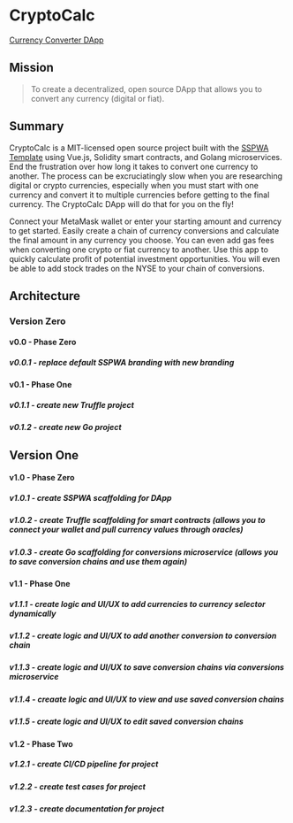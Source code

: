 # CryptoCalc
 [Currency Converter DApp](https://cryptocalc.app "CryptoCalc")



## Mission

> To create a decentralized, open source DApp that allows you to convert any currency (digital or fiat).



## Summary

CryptoCalc is a MIT-licensed open source project built with the [SSPWA Template](https://sspw.app "Interact with the SSPWA Template") using Vue.js, Solidity smart contracts, and Golang microservices. End the frustration over how long it takes to convert one currency to another. The process can be excruciatingly slow when you are researching digital or crypto currencies, especially when you must start with one currency and convert it to multiple currencies before getting to the final currency. The CryptoCalc DApp will do that for you on the fly!

Connect your MetaMask wallet or enter your starting amount and currency to get started. Easily create a chain of currency conversions and calculate the final amount in any currency you choose. You can even add gas fees when converting one crypto or fiat currency to another. Use this app to quickly calculate profit of potential investment opportunities. You will even be able to add stock trades on the NYSE to your chain of conversions.



## Architecture


### Version Zero


#### v0.0 - Phase Zero

##### v0.0.1 - replace default SSPWA branding with new branding

#### v0.1 - Phase One

##### v0.1.1 - create new Truffle project

##### v0.1.2 - create new Go project


## Version One


#### v1.0 - Phase Zero

##### v1.0.1 - create SSPWA scaffolding for DApp

##### v1.0.2 - create Truffle scaffolding for smart contracts (allows you to connect your wallet and pull currency values through oracles)

##### v1.0.3 - create Go scaffolding for conversions microservice (allows you to save conversion chains and use them again)

#### v1.1 - Phase One

##### v1.1.1 - create logic and UI/UX to add currencies to currency selector dynamically

##### v1.1.2 - create logic and UI/UX to add another conversion to conversion chain

##### v1.1.3 - create logic and UI/UX to save conversion chains via conversions microservice

##### v1.1.4 - creaate logic and UI/UX to view and use saved conversion chains

##### v1.1.5 - create logic and UI/UX to edit saved conversion chains

#### v1.2 - Phase Two

##### v1.2.1 - create CI/CD pipeline for project

##### v1.2.2 - create test cases for project

##### v1.2.3 - create documentation for project
